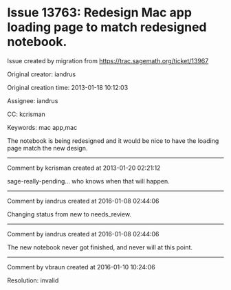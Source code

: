 # Issue 13763: Redesign Mac app loading page to match redesigned notebook.

Issue created by migration from https://trac.sagemath.org/ticket/13967

Original creator: iandrus

Original creation time: 2013-01-18 10:12:03

Assignee: iandrus

CC:  kcrisman

Keywords: mac app,mac

The notebook is being redesigned and it would be nice to have the loading page match the new design.


---

Comment by kcrisman created at 2013-01-20 02:21:12

sage-really-pending... who knows when that will happen.


---

Comment by iandrus created at 2016-01-08 02:44:06

Changing status from new to needs_review.


---

Comment by iandrus created at 2016-01-08 02:44:06

The new notebook never got finished, and never will at this point.


---

Comment by vbraun created at 2016-01-10 10:24:06

Resolution: invalid
